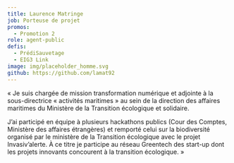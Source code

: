 ```yaml
---
title: Laurence Matringe
job: Porteuse de projet
promos:
  - Promotion 2
role: agent-public
defis:
  - PrédiSauvetage
  - EIG3 Link
image: img/placeholder_homme.svg
github: https://github.com/lamat92
---
```


« Je suis chargée de mission transformation numérique et adjointe à la sous-directrice « activités maritimes » au sein de la direction des affaires maritimes du Ministère de la Transition écologique et solidaire.

J’ai participé en équipe à plusieurs hackathons publics (Cour des Comptes, Ministère des affaires étrangères) et remporté celui sur la biodiversité organisé par le ministère de la Transition écologique avec le projet Invasiv’alerte. À ce titre je participe au réseau Greentech des start-up dont les projets innovants concourent à la transition écologique. »

